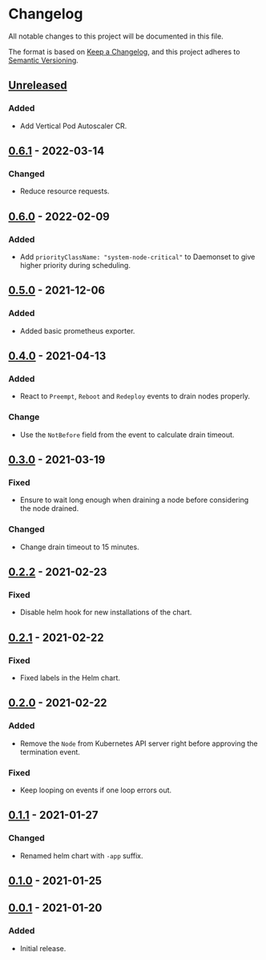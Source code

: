 # Changelog

All notable changes to this project will be documented in this file.

The format is based on [Keep a Changelog](https://keepachangelog.com/en/1.0.0/),
and this project adheres to [Semantic Versioning](https://semver.org/spec/v2.0.0.html).

## [Unreleased]

### Added

- Add Vertical Pod Autoscaler CR.

## [0.6.1] - 2022-03-14

### Changed

- Reduce resource requests.

## [0.6.0] - 2022-02-09

### Added

- Add `priorityClassName: "system-node-critical"` to Daemonset to give higher priority during scheduling.

## [0.5.0] - 2021-12-06

### Added

- Added basic prometheus exporter.

## [0.4.0] - 2021-04-13

### Added

- React to `Preempt`, `Reboot` and `Redeploy` events to drain nodes properly.

### Change

- Use the `NotBefore` field from the event to calculate drain timeout.

## [0.3.0] - 2021-03-19

### Fixed

- Ensure to wait long enough when draining a node before considering the node drained.

### Changed

- Change drain timeout to 15 minutes.

## [0.2.2] - 2021-02-23

### Fixed

- Disable helm hook for new installations of the chart.

## [0.2.1] - 2021-02-22

### Fixed

- Fixed labels in the Helm chart.

## [0.2.0] - 2021-02-22

### Added

- Remove the `Node` from Kubernetes API server right before approving the termination event.

### Fixed

- Keep looping on events if one loop errors out.

## [0.1.1] - 2021-01-27

### Changed

- Renamed helm chart with `-app` suffix.

## [0.1.0] - 2021-01-25

## [0.0.1] - 2021-01-20

### Added

- Initial release.

[Unreleased]: https://github.com/giantswarm/azure-scheduled-events/compare/v0.6.1...HEAD
[0.6.1]: https://github.com/giantswarm/azure-scheduled-events/compare/v0.6.0...v0.6.1
[0.6.0]: https://github.com/giantswarm/azure-scheduled-events/compare/v0.5.0...v0.6.0
[0.5.0]: https://github.com/giantswarm/azure-scheduled-events/compare/v0.4.0...v0.5.0
[0.4.0]: https://github.com/giantswarm/azure-scheduled-events/compare/v0.3.0...v0.4.0
[0.3.0]: https://github.com/giantswarm/azure-scheduled-events/compare/v0.2.2...v0.3.0
[0.2.2]: https://github.com/giantswarm/azure-scheduled-events/compare/v0.2.1...v0.2.2
[0.2.1]: https://github.com/giantswarm/azure-scheduled-events/compare/v0.2.0...v0.2.1
[0.2.0]: https://github.com/giantswarm/azure-scheduled-events/compare/v0.1.1...v0.2.0
[0.1.1]: https://github.com/giantswarm/azure-scheduled-events/compare/v0.1.0...v0.1.1
[0.1.0]: https://github.com/giantswarm/azure-scheduled-events/compare/v0.0.1...v0.1.0
[0.0.1]: https://github.com/giantswarm/azure-operator/releases/tag/v0.0.1
